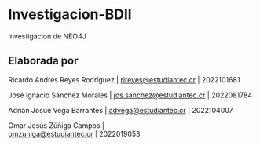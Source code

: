 # Investigacion-BDII
Investigacion de NEO4J

## Elaborada por 

Ricardo Andrés Reyes Rodríguez | 
rireyes@estudiantec.cr | 
2022101681

José Ignacio Sánchez Morales | 
jos.sanchez@estudiantec.cr | 
2022081784

Adrián Josué Vega Barrantes | 
advega@estudiantec.cr | 
2022104007

Omar Jesús Zúñiga Campos |  
omzuniga@estudiantec.cr | 
2022019053

